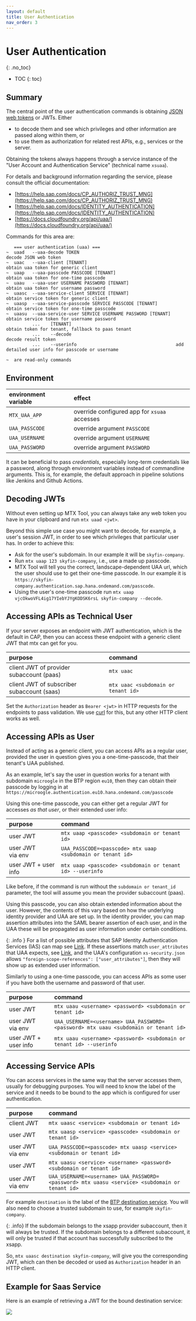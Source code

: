 ```yaml
---
layout: default
title: User Authentication
nav_order: 3
---
```


<!-- prettier-ignore-start -->
# User Authentication
{: .no_toc}
<!-- prettier-ignore-end -->

<!-- prettier-ignore -->
- TOC
{: toc}

## Summary

The central point of the user authentication commands is obtaining
[JSON web tokens](https://en.wikipedia.org/wiki/JSON_Web_Token) or JWTs. Either

- to decode them and see which privileges and other information are passed along within them, or
- to use them as authorization for related rest APIs, e.g., services or the server.

Obtaining the tokens always happens through a service instance of the "User Account and Authentication Service"
(technical name `xsuaa`).

For details and background information regarding the service, please consult the official documentation:

- [https://help.sap.com/docs/CP_AUTHORIZ_TRUST_MNG](https://help.sap.com/docs/CP_AUTHORIZ_TRUST_MNG)
- [https://help.sap.com/docs/IDENTITY_AUTHENTICATION](https://help.sap.com/docs/IDENTITY_AUTHENTICATION)
- [https://docs.cloudfoundry.org/api/uaa/](https://docs.cloudfoundry.org/api/uaa/)

Commands for this area are:

```
   === user authentication (uaa) ===
~  uaad   --uaa-decode TOKEN                                     decode JSON web token
~  uaac   --uaa-client [TENANT]                                  obtain uaa token for generic client
~  uaap   --uaa-passcode PASSCODE [TENANT]                       obtain uaa token for one-time passcode
~  uaau   --uaa-user USERNAME PASSWORD [TENANT]                  obtain uaa token for username password
~  uaasc  --uaa-service-client SERVICE [TENANT]                  obtain service token for generic client
~  uaasp  --uaa-service-passcode SERVICE PASSCODE [TENANT]       obtain service token for one-time passcode
~  uaasu  --uaa-service-user SERVICE USERNAME PASSWORD [TENANT]  obtain service token for username password
          ...    [TENANT]                                        obtain token for tenant, fallback to paas tenant
          ...    --decode                                        decode result token
          ...    --userinfo                                      add detailed user info for passcode or username

~  are read-only commands
```

## Environment

| environment variable | effect                                       |
| :------------------- | :------------------------------------------- |
| `MTX_UAA_APP`        | override configured app for `xsuaa` accesses |
| `UAA_PASSCODE`       | override argument `PASSCODE`                 |
| `UAA_USERNAME`       | override argument `USERNAME`                 |
| `UAA_PASSWORD`       | override argument `PASSWORD`                 |

It can be beneficial to pass _credentials_, especially long-term credentials like a password, along through environment
variables instead of commandline arguments. This is, for example, the default approach in pipeline solutions like
Jenkins and Github Actions.

## Decoding JWTs

Without even setting up MTX Tool, you can always take any web token you have in your clipboard and run `mtx uaad <jwt>`.

Beyond this simple use case you might want to decode, for example, a user's session JWT, in order to see which
privileges that particular user has. In order to achieve this:

- Ask for the user's subdomain. In our example it will be `skyfin-company`.
- Run `mtx uaap 123 skyfin-company`, i.e., use a made up passcode.
- MTX Tool will tell you the correct, landscape-dependent UAA url, which the user should use to get their one-time
  passcode. In our example it is `https://skyfin-company.authentication.sap.hana.ondemand.com/passcode`.
- Using the user's one-time passcode run `mtx uaap vjcOkwoVFL4ig17YIebYJYgKODSK6rsL skyfin-company --decode`.

## Accessing APIs as Technical User

If your server exposes an endpoint with JWT authentication, which is the default in CAP, then you can
access these endpoint with a generic client JWT that mtx can get for you.

| purpose                                    | command                             |
| :----------------------------------------- | :---------------------------------- |
| client JWT of provider subaccount (paas)   | `mtx uaac`                          |
| client JWT of subscriber subaccount (saas) | `mtx uaac <subdomain or tenant id>` |

Set the `Authorization` header as `Bearer <jwt>` in HTTP requests for the endpoints to pass validation. We use
[curl](https://curl.se) for this, but any other HTTP client works as well.

## Accessing APIs as User

Instead of acting as a generic client, you can access APIs as a regular user, provided the user in question gives you
a one-time-passcode, that their tenant's UAA published.

As an example, let's say the user in question works for a tenant with subdomain `microogle` in the BTP region `eu10`,
then they can obtain their passcode by logging in at
`https://microogle.authentication.eu10.hana.ondemand.com/passcode`

Using this one-time passcode, you can either get a regular JWT for accesses _as that user_, or their extended user
info:

| purpose               | command                                                     |
| :-------------------- | :---------------------------------------------------------- |
| user JWT              | `mtx uaap <passcode> <subdomain or tenant id>`              |
| user JWT via&nbsp;env | `UAA_PASSCODE=<passcode> mtx uaap <subdomain or tenant id>` |
| user JWT + user info  | `mtx uaap <passcode> <subdomain or tenant id> --userinfo`   |

Like before, if the command is run without the `subdomain or tenant_id` parameter, the tool will assume you mean the
provider subaccount (paas).

Using this passcode, you can also obtain extended information about the user. However, the contents of this vary based
on how the underlying identity provider and UAA are set up. In the identity provider, you can map assertion attributes
into the SAML bearer assertion of each user, and in the UAA these will be propagated as user information under certain
conditions.

{: .info }
For a list of possible attributes that SAP Identity Authentication Services (IAS) can map see
[Link](https://help.sap.com/docs/IDENTITY_AUTHENTICATION/6d6d63354d1242d185ab4830fc04feb1/d361407d36c5443298a909acbbd96ec4.html?version=Cloud).
If these assertions match `user_attributes` that UAA expects, see
[Link](https://docs.cloudfoundry.org/api/uaa/version/76.5.0/index.html#user-info), and the UAA's configuration
`xs-security.json` allows `"foreign-scope-references": ["user_attributes"]`, then they will show up as extended user
information.

Similarly to using a one-time passcode, you can access APIs as some user if you have both the username and password of
that user.

| purpose               | command                                                                             |
| :-------------------- | :---------------------------------------------------------------------------------- |
| user JWT              | `mtx uaau <username> <password> <subdomain or tenant id>`                           |
| user JWT via&nbsp;env | `UAA_USERNAME=<username> UAA_PASSWORD=<password> mtx uaau <subdomain or tenant id>` |
| user JWT + user info  | `mtx uaau <username> <password> <subdomain or tenant id> --userinfo`                |

## Accessing Service APIs

You can access services in the same way that the server accesses them, usually for debugging purposes. You will
need to know the label of the service and it needs to be bound to the app which is configured for user authentication.

| purpose               | command                                                                                        |
| :-------------------- | :--------------------------------------------------------------------------------------------- |
| client JWT            | `mtx uaasc <service> <subdomain or tenant id>`                                                 |
| user JWT              | `mtx uaasp <service> <passcode> <subdomain or tenant id>`                                      |
| user JWT via&nbsp;env | `UAA_PASSCODE=<passcode> mtx uaasp <service> <subdomain or tenant id>`                         |
| user JWT              | `mtx uaasu <service> <username> <password> <subdomain or tenant id>`                           |
| user JWT via&nbsp;env | `UAA_USERNAME=<username> UAA_PASSWORD=<password> mtx uaasu <service> <subdomain or tenant id>` |

For example `destination` is the label of the [BTP destination service](https://help.sap.com/docs/CP_CONNECTIVITY).
You will also need to choose a trusted subdomain to use, for example `skyfin-company`.

{: .info}
If the subdomain belongs to the
xsapp provider subaccount, then it will always be trusted. If the subdomain belongs to a different subaccount, it will
only be trusted if that account has successfully subscribed to the xsapp.

So, `mtx uaasc destination skyfin-company`, will give you the corresponding JWT, which can then be decoded or used as
`Authorization` header in an HTTP client.

## Example for Saas Service

Here is an example of retrieving a JWT for the bound destination service:

![](user-authentication-service.gif)
